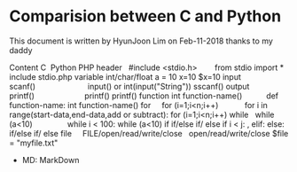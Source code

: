 
# Comparision between C and Python

This document is written by HyunJoon Lim on Feb-11-2018 thanks to my daddy
 
Content 	 C 	Python	PHP
header   	 #include <stdio.h>          	from stdio import *	include stdio.php
variable 	 int/char/float a = 10       	   x=10	$x=10
input    	 scanf()                     	     input() or int(input("String"))	sscanf()
output   	 printf()                    	     printf()	printf()
function 	 int function-name()         	     def function-name:	int function-name()
for      	 for (i=1;i<n;i++)           	     for i in range(start-data,end-data,add or subtract):	for (i=1;i<n;i++)
while    	  while (a<10)               	     while i < 100:	while (a<10)
if       	 if/else if/ else            	     if i < j: , elif: else:	if/else if/ else
file     	 FILE/open/read/write/close  	   open/read/write/close	$file = "myfile.txt"
 


* MD: MarkDown
